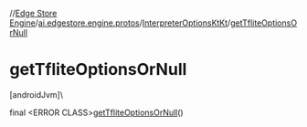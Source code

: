 //[Edge Store Engine](../../../index.md)/[ai.edgestore.engine.protos](../index.md)/[InterpreterOptionsKtKt](index.md)/[getTfliteOptionsOrNull](get-tflite-options-or-null.md)

# getTfliteOptionsOrNull

[androidJvm]\

final &lt;ERROR CLASS&gt;[getTfliteOptionsOrNull](get-tflite-options-or-null.md)()
